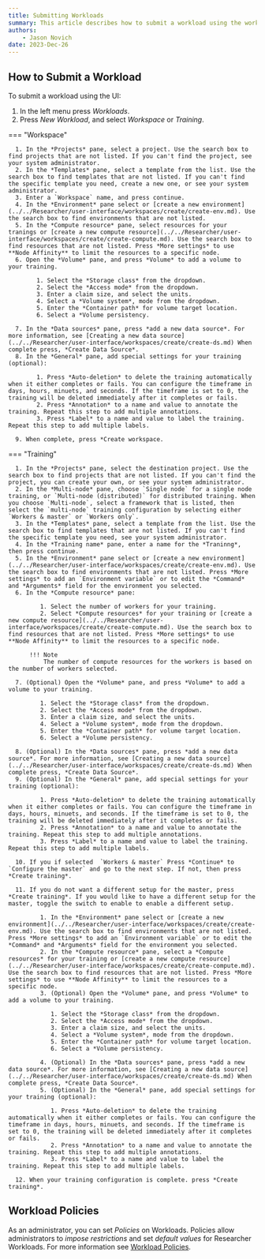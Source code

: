 ```yaml
---
title: Submitting Workloads
summary: This article describes how to submit a workload using the workloads V2 form.
authors:
    - Jason Novich
date: 2023-Dec-26
---
```


## How to Submit a Workload

To submit a workload using the UI:

1. In the left menu press *Workloads*.
2. Press *New Workload*, and select *Workspace* or *Training*.

=== "Workspace"

      1. In the *Projects* pane, select a project. Use the search box to find projects that are not listed. If you can't find the project, see your system administrator.
      2. In the *Templates* pane, select a template from the list. Use the search box to find templates that are not listed. If you can't find the specific template you need, create a new one, or see your system administrator.
      3. Enter a `Workspace` name, and press continue.
      4. In the *Environment* pane select or [create a new environment](../../Researcher/user-interface/workspaces/create/create-env.md). Use the search box to find environments that are not listed.
      5. In the *Compute resource* pane, select resources for your tranings or [create a new compute resource](../../Researcher/user-interface/workspaces/create/create-compute.md). Use the search box to find resources that are not listed. Press *More settings* to use **Node Affinity** to limit the resources to a specific node.
      6. Open the *Volume* pane, and press *Volume* to add a volume to your training.

            1. Select the *Storage class* from the dropdown.
            2. Select the *Access mode* from the dropdown.
            3. Enter a claim size, and select the units.
            4. Select a *Volume system*, mode from the dropdown.
            5. Enter the *Container path* for volume target location.
            6. Select a *Volume persistency.

      7. In the *Data sources* pane, press *add a new data source*. For more information, see [Creating a new data source](../../Researcher/user-interface/workspaces/create/create-ds.md) When complete press, *Create Data Source*.
      8. In the *General* pane, add special settings for your training (optional):

            1. Press *Auto-deletion* to delete the training automatically when it either completes or fails. You can configure the timeframe in days, hours, minuets, and seconds. If the timeframe is set to 0, the training will be deleted immediately after it completes or fails.
            2. Press *Annotation* to a name and value to annotate the training. Repeat this step to add multiple annotations.
            3. Press *Label* to a name and value to label the training. Repeat this step to add multiple labels.

      9. When complete, press *Create workspace.

=== "Training"

      1. In the *Projects* pane, select the destination project. Use the search box to find projects that are not listed. If you can't find the project, you can create your own, or see your system administrator.
      2. In the *Multi-node* pane, choose `Single node` for a single node training, or `Multi-node (distributed)` for distributed training. When you choose `Multi-node`, select a framework that is listed, then select the `multi-node` training configuration by selecting either `Workers & master` or `Workers only`.
      3. In the *Templates* pane, select a template from the list. Use the search box to find templates that are not listed. If you can't find the specific template you need, see your system administrator.
      4. In the *Training name* pane, enter a name for the *Traninng*, then press continue.
      5. In the *Environment* pane select or [create a new environment](../../Researcher/user-interface/workspaces/create/create-env.md). Use the search box to find environments that are not listed. Press *More settings* to add an `Environment variable` or to edit the *Command* and *Arguments* field for the environment you selected.
      6. In the *Compute resource* pane:

             1. Select the number of workers for your training.
             2. Select *Compute resources* for your training or [create a new compute resource](../../Researcher/user-interface/workspaces/create/create-compute.md). Use the search box to find resources that are not listed. Press *More settings* to use **Node Affinity** to limit the resources to a specific node.

          !!! Note
              The number of compute resources for the workers is based on the number of workers selected.

      7. (Optional) Open the *Volume* pane, and press *Volume* to add a volume to your training.

             1. Select the *Storage class* from the dropdown.
             2. Select the *Access mode* from the dropdown.
             3. Enter a claim size, and select the units.
             4. Select a *Volume system*, mode from the dropdown.
             5. Enter the *Container path* for volume target location.
             6. Select a *Volume persistency.

      8. (Optional) In the *Data sources* pane, press *add a new data source*. For more information, see [Creating a new data source](../../Researcher/user-interface/workspaces/create/create-ds.md) When complete press, *Create Data Source*.
      9. (Optional) In the *General* pane, add special settings for your training (optional):

             1. Press *Auto-deletion* to delete the training automatically when it either completes or fails. You can configure the timeframe in days, hours, minuets, and seconds. If the timeframe is set to 0, the training will be deleted immediately after it completes or fails.
             2. Press *Annotation* to a name and value to annotate the training. Repeat this step to add multiple annotations.
             3. Press *Label* to a name and value to label the training. Repeat this step to add multiple labels.

      10. If you if selected  `Workers & master` Press *Continue* to `Configure the master` and go to the next step. If not, then press *Create training*.

      11. If you do not want a different setup for the master, press *Create training*. If you would like to have a different setup for the master, toggle the switch to enable to enable a different setup.

             1. In the *Environment* pane select or [create a new environment](../../Researcher/user-interface/workspaces/create/create-env.md). Use the search box to find environments that are not listed. Press *More settings* to add an `Environment variable` or to edit the *Command* and *Arguments* field for the environment you selected.
             2. In the *Compute resource* pane, select a *Compute resources* for your training or [create a new compute resource](../../Researcher/user-interface/workspaces/create/create-compute.md). Use the search box to find resources that are not listed. Press *More settings* to use **Node Affinity** to limit the resources to a specific node.
             3. (Optional) Open the *Volume* pane, and press *Volume* to add a volume to your training.

                1. Select the *Storage class* from the dropdown.
                2. Select the *Access mode* from the dropdown.
                3. Enter a claim size, and select the units.
                4. Select a *Volume system*, mode from the dropdown.
                5. Enter the *Container path* for volume target location.
                6. Select a *Volume persistency.

             4. (Optional) In the *Data sources* pane, press *add a new data source*. For more information, see [Creating a new data source](../../Researcher/user-interface/workspaces/create/create-ds.md) When complete press, *Create Data Source*.
             5. (Optional) In the *General* pane, add special settings for your training (optional):

                1. Press *Auto-deletion* to delete the training automatically when it either completes or fails. You can configure the timeframe in days, hours, minuets, and seconds. If the timeframe is set to 0, the training will be deleted immediately after it completes or fails.
                2. Press *Annotation* to a name and value to annotate the training. Repeat this step to add multiple annotations.
                3. Press *Label* to a name and value to label the training. Repeat this step to add multiple labels.

      12. When your training configuration is complete. press *Create training*.

## Workload Policies

As an administrator, you can set *Policies* on Workloads.  Policies allow administrators to *impose restrictions* and set *default values* for Researcher Workloads. For more information see [Workload Policies](../workloads/policies/policies.md).
